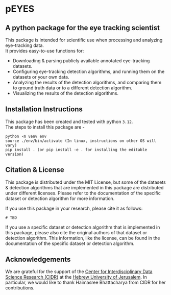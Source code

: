 # pEYES
## A python package for the eye tracking scientist
This package is intended for scientific use when processing and analyzing eye-tracking data.  
It provides easy-to-use functions for:
- Downloading & parsing publicly available annotated eye-tracking datasets.
- Configuring eye-tracking detection algorithms, and running them on the datasets or your own data.
- Analyzing the results of the detection algorithms, and comparing them to ground truth data or to a different detection algorithm.
- Visualizing the results of the detection algorithms.

## Installation Instructions
This package has been created and tested with python ```3.12```.  
The steps to install this package are -  

```angular2html
python -m venv env 
source ./env/bin/activate (In linux, instructions on other OS will vary)
pip install . (or pip install -e . for installing the editable version)
```

## Citation & License
This package is distributed under the MIT License, but some of the datasets & detection algorithms that are implemented
in this package are distributed under different licenses. Please refer to the documentation of the specific dataset or
detection algorithm for more information.

If you use this package in your research, please cite it as follows:
```angular2html
# TBD
```

If you use a specific dataset or detection algorithm that is implemented in this package, please also cite the original
authors of that dataset or detection algorithm. This information, like the license, can be found in the documentation
of the specific dataset or detection algorithm.

## Acknowledgements
We are grateful for the support of the [Center for Interdisciplinary Data Science Research (CIDR)](https://cidr.huji.ac.il/) at the [Hebrew University of Jerusalem](https://new.huji.ac.il/). In particular, we would like to thank Haimasree Bhattacharya from CIDR for her contributions.
